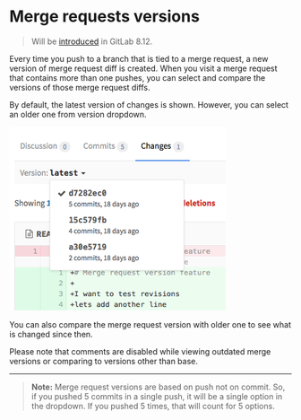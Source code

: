 # Merge requests versions

> Will be [introduced][ce-5467] in GitLab 8.12.

Every time you push to a branch that is tied to a merge request, a new version
of merge request diff is created. When you visit a merge request that contains
more than one pushes, you can select and compare the versions of those merge
request diffs.

By default, the latest version of changes is shown. However, you
can select an older one from version dropdown.

![Merge Request Versions](img/versions.png)

You can also compare the merge request version with older one to see what is
changed since then.

Please note that comments are disabled while viewing outdated merge versions
or comparing to versions other than base.

---

>**Note:**
Merge request versions are based on push not on commit. So, if you pushed 5
commits in a single push, it will be a single option in the dropdown. If you
pushed 5 times, that will count for 5 options.

[ce-5467]: https://gitlab.com/gitlab-org/gitlab-ce/merge_requests/5467
